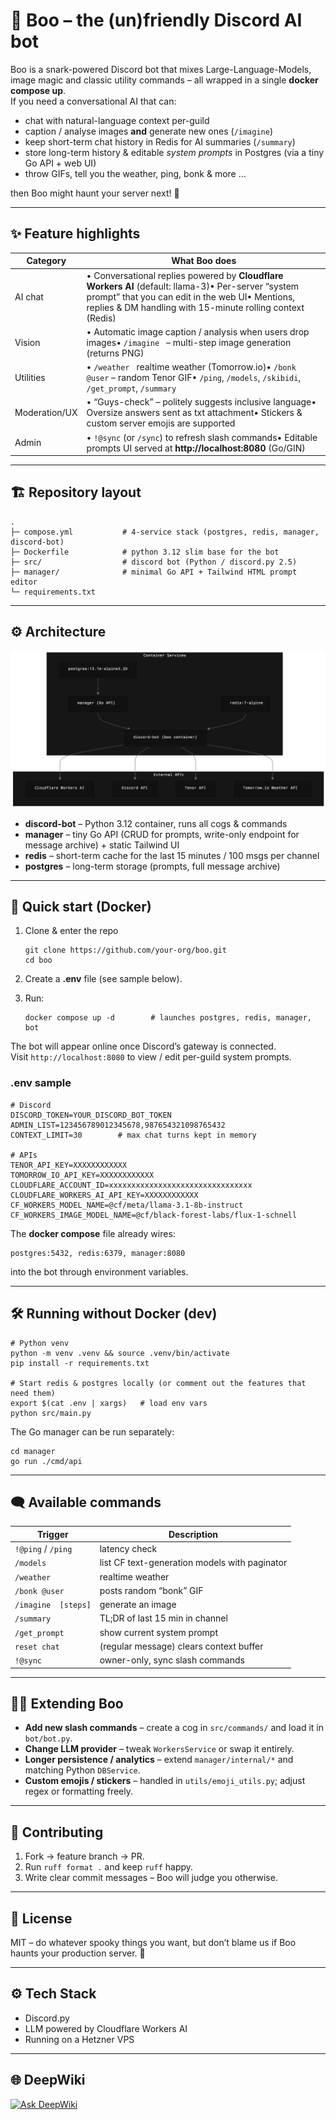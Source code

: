 # 👻  Boo – the (un)friendly Discord AI bot  

Boo is a snark-powered Discord bot that mixes Large-Language-Models, image magic and classic utility commands – all wrapped in a single **docker compose up**.  
If you need a conversational AI that can:

* chat with natural-language context per-guild  
* caption / analyse images **and** generate new ones (`/imagine`)  
* keep short-term chat history in Redis for AI summaries (`/summary`)  
* store long-term history & editable *system prompts* in Postgres (via a tiny Go API + web UI)  
* throw GIFs, tell you the weather, ping, bonk & more …  

then Boo might haunt your server next! 👻

---

## ✨  Feature highlights

| Category | What Boo does |
|----------|---------------|
| AI chat  | • Conversational replies powered by **Cloudflare Workers AI** (default: llama-3)• Per-server “system prompt” that you can edit in the web UI• Mentions, replies & DM handling with 15-minute rolling context (Redis) |
| Vision   | • Automatic image caption / analysis when users drop images• `/imagine ` – multi-step image generation (returns PNG) |
| Utilities| • `/weather ` realtime weather (Tomorrow.io)• `/bonk @user` – random Tenor GIF• `/ping`, `/models`, `/skibidi`, `/get_prompt`, `/summary` |
| Moderation/UX | • “Guys-check” – politely suggests inclusive language• Oversize answers sent as txt attachment• Stickers & custom server emojis are supported |
| Admin     | • `!@sync` (or `/sync`) to refresh slash commands• Editable prompts UI served at **http://localhost:8080** (Go/GIN) |

---

## 🏗  Repository layout

```
.
├─ compose.yml           # 4-service stack (postgres, redis, manager, discord-bot)
├─ Dockerfile            # python 3.12 slim base for the bot
├─ src/                  # discord bot (Python / discord.py 2.5)
├─ manager/              # minimal Go API + Tailwind HTML prompt editor
└─ requirements.txt
```

---

## ⚙️  Architecture

![](./assets/architecture.png)
* **discord-bot** – Python 3.12 container, runs all cogs & commands  
* **manager** – tiny Go API (CRUD for prompts, write-only endpoint for message archive) + static Tailwind UI  
* **redis** – short-term cache for the last 15 minutes / 100 msgs per channel  
* **postgres** – long-term storage (prompts, full message archive)

---

## 🚀  Quick start (Docker)

1. Clone & enter the repo  
   ```
   git clone https://github.com/your-org/boo.git
   cd boo
   ```

2. Create a **.env** file (see sample below).  
3. Run:  
   ```
   docker compose up -d        # launches postgres, redis, manager, bot
   ```

The bot will appear online once Discord’s gateway is connected.  
Visit `http://localhost:8080` to view / edit per-guild system prompts.

### .env sample
```
# Discord
DISCORD_TOKEN=YOUR_DISCORD_BOT_TOKEN
ADMIN_LIST=123456789012345678,987654321098765432
CONTEXT_LIMIT=30        # max chat turns kept in memory

# APIs
TENOR_API_KEY=XXXXXXXXXXXX
TOMORROW_IO_API_KEY=XXXXXXXXXXXX
CLOUDFLARE_ACCOUNT_ID=xxxxxxxxxxxxxxxxxxxxxxxxxxxxxxxx
CLOUDFLARE_WORKERS_AI_API_KEY=XXXXXXXXXXXX
CF_WORKERS_MODEL_NAME=@cf/meta/llama-3.1-8b-instruct
CF_WORKERS_IMAGE_MODEL_NAME=@cf/black-forest-labs/flux-1-schnell
```

The **docker compose** file already wires:
```
postgres:5432, redis:6379, manager:8080
```
into the bot through environment variables.

---

## 🛠  Running without Docker (dev)

```
# Python venv
python -m venv .venv && source .venv/bin/activate
pip install -r requirements.txt

# Start redis & postgres locally (or comment out the features that need them)
export $(cat .env | xargs)   # load env vars
python src/main.py
```

The Go manager can be run separately:

```
cd manager
go run ./cmd/api
```

---

## 🗨  Available commands

| Trigger | Description |
|---------|-------------|
| `!@ping`  / `/ping` | latency check |
| `/models` | list CF text-generation models with paginator |
| `/weather ` | realtime weather |
| `/bonk @user` | posts random “bonk” GIF |
| `/imagine  [steps]` | generate an image |
| `/summary` | TL;DR of last 15 min in channel |
| `/get_prompt` | show current system prompt |
| `reset chat` | (regular message) clears context buffer |
| `!@sync` | owner-only, sync slash commands |

---

## 🧑‍💻  Extending Boo

* **Add new slash commands** – create a cog in `src/commands/` and load it in `bot/bot.py`.
* **Change LLM provider** – tweak `WorkersService` or swap it entirely.
* **Longer persistence / analytics** – extend `manager/internal/*` and matching Python `DBService`.
* **Custom emojis / stickers** – handled in `utils/emoji_utils.py`; adjust regex or formatting freely.

---

## 🤝  Contributing

1. Fork → feature branch → PR.  
2. Run `ruff format .` and keep `ruff` happy.  
3. Write clear commit messages – Boo will judge you otherwise.

---

## 📄  License

MIT – do whatever spooky things you want, but don’t blame us if Boo haunts your production server. 👻

---

## ⚙️ Tech Stack

- Discord.py
- LLM powered by Cloudflare Workers AI
- Running on a Hetzner VPS

---

## 🌐 DeepWiki

[![Ask DeepWiki](https://deepwiki.com/badge.svg)](https://deepwiki.com/VVIP-Kitchen/boo)
